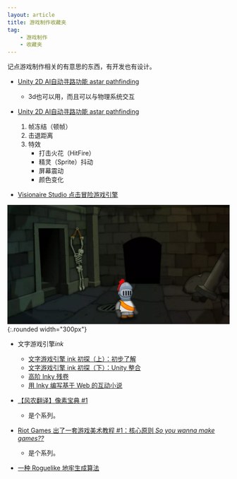 ```yaml
---
layout: article
title: 游戏制作收藏夹
tag:
    - 游戏制作
    - 收藏夹
---
```


记点游戏制作相关的有意思的东西，有开发也有设计。

<!--more-->

* [Unity 2D AI自动寻路功能 astar pathfinding](https://www.bilibili.com/video/av55205727)
    * 3d也可以用，而且可以与物理系统交互

* [Unity 2D AI自动寻路功能 astar pathfinding](https://indienova.com/indie-game-development/2d-strike-feeling-in-unity/)
    1. 帧冻结（顿帧）
    2. 击退距离
    3. 特效
        * 打击火花（HitFire）
        * 精灵（Sprite）抖动
        * 屏幕震动
        * 颜色变化

* [Visionaire Studio 点击冒险游戏引擎](https://indienova.com/indie-game-development/visionaire-studio-for-beginner-1/)

![Image](/assets/images/visionaire.jpg_webp){:.rounded width="300px"}

* 文字游戏引擎*ink*
    * [文字游戏引擎 ink 初探（上）：初步了解](https://indienova.com/indie-game-development/sneak-peak-of-ink-markup-language-1/)
    * [文字游戏引擎 ink 初探（下）：Unity 整合](https://indienova.com/indie-game-development/sneak-peak-of-ink-markup-language-2/)
    * [高阶 Inky 残卷](https://indienova.com/u/blindvolf/blogread/23257)
    * [用 Inky 编写基于 Web 的互动小说](https://indienova.com/u/blindvolf/blogread/23249)

* [【风农翻译】像素宝典 #1](https://indienova.com/indie-game-development/saint11-pixel-art-tutorial-1/)
    * 是个系列。

* [Riot Games 出了一套游戏美术教程 #1：核心原则 *So you wanna make games??*](https://indienova.com/indie-game-development/riot-so-you-wanna-make-games-1/#iah-2)
    * 是个系列。

* [一种 Roguelike 地牢生成算法](https://indienova.com/indie-game-development/roguelike-dungeon-building-algorithm/)